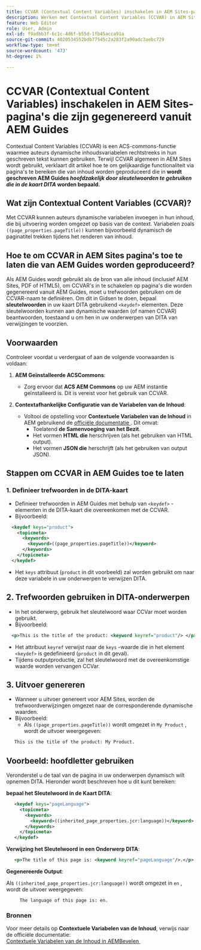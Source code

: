 ```yaml
---
title: CCVAR (Contextual Content Variables) inschakelen in AEM Sites-pagina's die zijn gegenereerd vanuit AEM Guides
description: Werken met Contextual Content Variables (CCVAR) in AEM Sites-pagina's die zijn gegenereerd vanuit AEM Guides
feature: Web Editor
role: User, Admin
exl-id: f9adbb3f-6c1c-4d6f-b55d-1fb45acca91a
source-git-commit: 4020534552bdb77545c2a283f2a90adc3aebc729
workflow-type: tm+mt
source-wordcount: '473'
ht-degree: 1%

---
```


# CCVAR (Contextual Content Variables) inschakelen in AEM Sites-pagina&#39;s die zijn gegenereerd vanuit AEM Guides

Contextual Content Variables (CCVAR) is een ACS-commons-functie waarmee auteurs dynamische inhoudsvariabelen rechtstreeks in hun geschreven tekst kunnen gebruiken. Terwijl CCVAR algemeen in AEM Sites wordt gebruikt, verklaart dit artikel hoe te om gelijkaardige functionaliteit via pagina&#39;s te bereiken die van inhoud worden geproduceerd die in **wordt geschreven AEM Guides *hoofdzakelijk door sleutelwoorden te gebruiken die in de kaart DITA* worden bepaald.**


## Wat zijn Contextual Content Variables (CCVAR)?

Met CCVAR kunnen auteurs dynamische variabelen invoegen in hun inhoud, die bij uitvoering worden omgezet op basis van de context. Variabelen zoals `((page_properties.pageTitle))` kunnen bijvoorbeeld dynamisch de paginatitel trekken tijdens het renderen van inhoud.


## Hoe te om CCVAR in AEM Sites pagina&#39;s toe te laten die van AEM Guides worden geproduceerd?

Als AEM Guides wordt gebruikt als de bron van alle inhoud (inclusief AEM Sites, PDF of HTML5), om CCVAR&#39;s in te schakelen op pagina&#39;s die worden gegenereerd vanuit AEM Guides, moet u trefwoorden gebruiken om de CCVAR-naam te definiëren. Om dit in Gidsen te doen, bepaal **sleutelwoorden** in uw kaart DITA gebruikend `<keydef>` elementen. Deze sleutelwoorden kunnen aan dynamische waarden (of namen CCVAR) beantwoorden, toestaand u om hen in uw onderwerpen van DITA van verwijzingen te voorzien.


## Voorwaarden

Controleer voordat u verdergaat of aan de volgende voorwaarden is voldaan:

1. **AEM Geïnstalleerde ACSCommons**:
   - Zorg ervoor dat **ACS AEM Commons** op uw AEM instantie geïnstalleerd is. Dit is vereist voor het gebruik van CCVAR.

2. **Contextafhankelijke Configuratie van de Variabelen van de Inhoud**:
   - Voltooi de opstelling voor **Contextuele Variabelen van de Inhoud** in AEM gebruikend de [&#x200B; officiële documentatie &#x200B;](https://adobe-consulting-services.github.io/acs-aem-commons/features/contextual-content-variables/index.html). Dit omvat:
      - Toelatend **de Samenvoeging van het Bezit**.
      - Het vormen **HTML die** herschrijven (als het gebruiken van HTML output).
      - Het vormen **JSON die** herschrijft (als het gebruiken van output JSON).



## Stappen om CCVAR in AEM Guides toe te laten

### 1. Definieer trefwoorden in de DITA-kaart

- Definieer trefwoorden in AEM Guides met behulp van `<keydef>` -elementen in de DITA-kaart die overeenkomen met de CCVAR.
- Bijvoorbeeld:

```xml
  <keydef keys="product">
    <topicmeta>
      <keywords>
        <keyword>((page_properties.pageTitle))</keyword>
      </keywords>
    </topicmeta>
  </keydef>
```

- Het `keys` attribuut (`product` in dit voorbeeld) zal worden gebruikt om naar deze variabele in uw onderwerpen te verwijzen DITA.


## 2. Trefwoorden gebruiken in DITA-onderwerpen

- In het onderwerp, gebruik het sleutelwoord waar CCVar moet worden gebruikt.
- Bijvoorbeeld:

```xml
  <p>This is the title of the product: <keyword keyref="product"/> </p>
```

- Het attribuut `keyref` verwijst naar de `keys` -waarde die in het element `<keydef>` is gedefinieerd (`product` in dit geval).
- Tijdens outputproductie, zal het sleutelwoord met de overeenkomstige waarde worden vervangen CCVar.


## 3. Uitvoer genereren

- Wanneer u uitvoer genereert voor AEM Sites, worden de trefwoordverwijzingen omgezet naar de corresponderende dynamische waarden.
- Bijvoorbeeld:
   - Als `((page_properties.pageTitle))` wordt omgezet in `My Product` , wordt de uitvoer weergegeven:

```xml
   This is the title of the product: My Product.
```


## Voorbeeld: hoofdletter gebruiken

Veronderstel u de taal van de pagina in uw onderwerpen dynamisch wilt opnemen DITA. Hieronder wordt beschreven hoe u dit kunt bereiken:

**bepaal het Sleutelwoord in de Kaart DITA**:

```xml
   <keydef keys="pageLanguage">
     <topicmeta>
       <keywords>
         <keyword>((inherited_page_properties.jcr:language))</keyword>
       </keywords>
     </topicmeta>
   </keydef>
```

**Verwijzing het Sleutelwoord in een Onderwerp DITA**:

```xml
   <p>The title of this page is: <keyword keyref="pageLanguage"/>.</p>
```

**Gegenereerde Output**:

Als `((inherited_page_properties.jcr:language))` wordt omgezet in `en` , wordt de uitvoer weergegeven:

```
     The language of this page is: en.
```


### Bronnen

Voor meer details op **Contextuele Variabelen van de Inhoud**, verwijs naar de officiële documentatie:\
[&#x200B; Contextuele Variabelen van de Inhoud in AEMBevelen &#x200B;](https://adobe-consulting-services.github.io/acs-aem-commons/features/contextual-content-variables/index.html)

